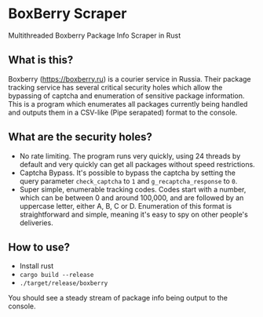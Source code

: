 # BoxBerry Scraper
Multithreaded Boxberry Package Info Scraper in Rust

## What is this?
Boxberry (https://boxberry.ru) is a courier service in Russia. Their package tracking service has several critical security holes which allow the bypassing of captcha and enumeration of sensitive package information. This is a program which enumerates all packages currently being handled and outputs them in a CSV-like (Pipe serapated) format to the console.

## What are the security holes?
- No rate limiting.
  The program runs very quickly, using 24 threads by default and very quickly can get all packages without speed restrictions.
- Captcha Bypass.
  It's possible to bypass the captcha by setting the query parameter `check_captcha` to `1` and `g_recaptcha_response` to `0`.
- Super simple, enumerable tracking codes.
  Codes start with a number, which can be between 0 and around 100,000, and are followed by an uppercase letter, either A, B, C or D. Enumeration of this format is straightforward and simple, meaning it's easy to spy on other people's deliveries.
  
## How to use?
- Install rust
- `cargo build --release`
- `./target/release/boxberry`

You should see a steady stream of package info being output to the console.
